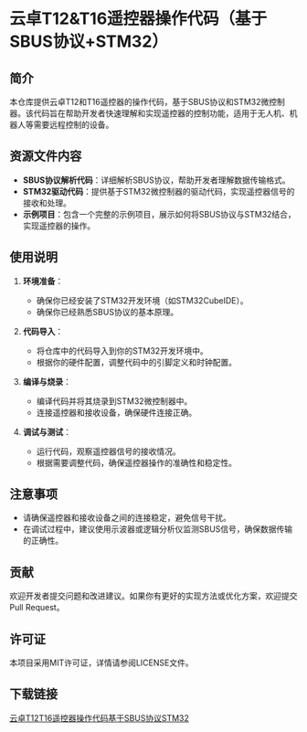 # 云卓T12&T16遥控器操作代码（基于SBUS协议+STM32）

## 简介

本仓库提供云卓T12和T16遥控器的操作代码，基于SBUS协议和STM32微控制器。该代码旨在帮助开发者快速理解和实现遥控器的控制功能，适用于无人机、机器人等需要远程控制的设备。

## 资源文件内容

- **SBUS协议解析代码**：详细解析SBUS协议，帮助开发者理解数据传输格式。
- **STM32驱动代码**：提供基于STM32微控制器的驱动代码，实现遥控器信号的接收和处理。
- **示例项目**：包含一个完整的示例项目，展示如何将SBUS协议与STM32结合，实现遥控器的操作。

## 使用说明

1. **环境准备**：
   - 确保你已经安装了STM32开发环境（如STM32CubeIDE）。
   - 确保你已经熟悉SBUS协议的基本原理。

2. **代码导入**：
   - 将仓库中的代码导入到你的STM32开发环境中。
   - 根据你的硬件配置，调整代码中的引脚定义和时钟配置。

3. **编译与烧录**：
   - 编译代码并将其烧录到STM32微控制器中。
   - 连接遥控器和接收设备，确保硬件连接正确。

4. **调试与测试**：
   - 运行代码，观察遥控器信号的接收情况。
   - 根据需要调整代码，确保遥控器操作的准确性和稳定性。

## 注意事项

- 请确保遥控器和接收设备之间的连接稳定，避免信号干扰。
- 在调试过程中，建议使用示波器或逻辑分析仪监测SBUS信号，确保数据传输的正确性。

## 贡献

欢迎开发者提交问题和改进建议。如果你有更好的实现方法或优化方案，欢迎提交Pull Request。

## 许可证

本项目采用MIT许可证，详情请参阅LICENSE文件。

## 下载链接

[云卓T12T16遥控器操作代码基于SBUS协议STM32](https://pan.quark.cn/s/bb3bef0b015d)